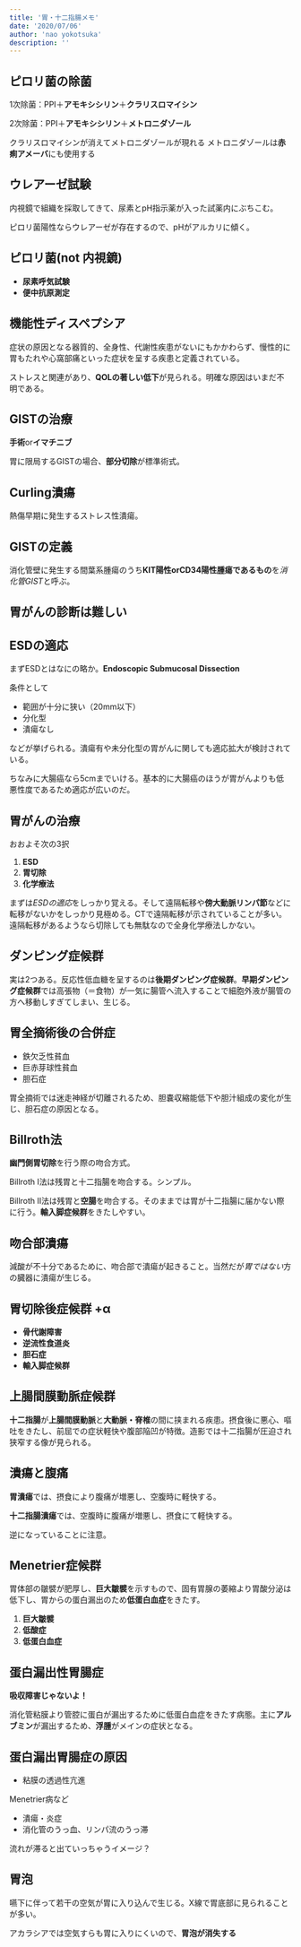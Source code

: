 ```yaml
---
title: '胃・十二指腸メモ'
date: '2020/07/06'
author: 'nao yokotsuka'
description: ''
---
```


## ピロリ菌の除菌

1次除菌：PPI＋**アモキシシリン**＋**クラリスロマイシン**

2次除菌：PPI＋**アモキシシリン**＋**メトロニダゾール**

クラリスロマイシンが消えてメトロニダゾールが現れる
メトロニダゾールは**赤痢アメーバ**にも使用する

## ウレアーゼ試験

内視鏡で組織を採取してきて、尿素とpH指示薬が入った試薬内にぶちこむ。

ピロリ菌陽性ならウレアーゼが存在するので、pHがアルカリに傾く。

## ピロリ菌(not 内視鏡)

- **尿素呼気試験**
- **便中抗原測定**

## 機能性ディスペプシア

症状の原因となる器質的、全身性、代謝性疾患がないにもかかわらず、慢性的に胃もたれや心窩部痛といった症状を呈する疾患と定義されている。

ストレスと関連があり、**QOLの著しい低下**が見られる。明確な原因はいまだ不明である。

## GISTの治療

**手術**or**イマチニブ**

胃に限局するGISTの場合、**部分切除**が標準術式。

## Curling潰瘍

熱傷早期に発生するストレス性潰瘍。

## GISTの定義

消化管壁に発生する間葉系腫瘍のうち**KIT陽性orCD34陽性腫瘍であるもの**を*消化管GIST*と呼ぶ。

## 胃がんの診断は難しい



## ESDの適応

まずESDとはなにの略か。**Endoscopic Submucosal Dissection**

条件として

- 範囲が十分に狭い（20mm以下）
- 分化型
- 潰瘍なし

などが挙げられる。潰瘍有や未分化型の胃がんに関しても適応拡大が検討されている。

ちなみに大腸癌なら5cmまでいける。基本的に大腸癌のほうが胃がんよりも低悪性度であるため適応が広いのだ。

## 胃がんの治療

おおよそ次の3択

1. **ESD**
2. **胃切除**
3. **化学療法**

まずは*ESDの適応*をしっかり覚える。そして遠隔転移や**傍大動脈リンパ節**などに転移がないかをしっかり見極める。CTで遠隔転移が示されていることが多い。遠隔転移があるようなら切除しても無駄なので全身化学療法しかない。

## ダンピング症候群

実は2つある。反応性低血糖を呈するのは**後期ダンピング症候群**。**早期ダンピング症候群**では高張物（＝食物）が一気に腸管へ流入することで細胞外液が腸管の方へ移動しすぎてしまい、生じる。

## 胃全摘術後の合併症

- 鉄欠乏性貧血
- 巨赤芽球性貧血
- 胆石症

胃全摘術では迷走神経が切離されるため、胆嚢収縮能低下や胆汁組成の変化が生じ、胆石症の原因となる。

## Billroth法

**幽門側胃切除**を行う際の吻合方式。

Billroth I法は残胃と十二指腸を吻合する。シンプル。

Billroth II法は残胃と**空腸**を吻合する。そのままでは胃が十二指腸に届かない際に行う。**輸入脚症候群**をきたしやすい。

## 吻合部潰瘍

減酸が不十分であるために、吻合部で潰瘍が起きること。当然だが*胃ではない*方の臓器に潰瘍が生じる。

## 胃切除後症候群 +α

- **骨代謝障害**
- **逆流性食道炎**
- **胆石症**
- **輸入脚症候群**

## 上腸間膜動脈症候群

**十二指腸**が**上腸間膜動脈**と**大動脈・脊椎**の間に挟まれる疾患。摂食後に悪心、嘔吐をきたし、前屈での症状軽快や腹部陥凹が特徴。造影では十二指腸が圧迫され狭窄する像が見られる。

## 潰瘍と腹痛

**胃潰瘍**では、摂食により腹痛が増悪し、空腹時に軽快する。

**十二指腸潰瘍**では、空腹時に腹痛が増悪し、摂食にて軽快する。

逆になっていることに注意。

## Menetrier症候群

胃体部の皺襞が肥厚し、**巨大皺襞**を示すもので、固有胃腺の萎縮より胃酸分泌は低下し、胃からの蛋白漏出のため**低蛋白血症**をきたす。

1. **巨大皺襞**
2. **低酸症**
3. **低蛋白血症**

## 蛋白漏出性胃腸症

**吸収障害じゃないよ！**

消化管粘膜より管腔に蛋白が漏出するために低蛋白血症をきたす病態。主に**アルブミン**が漏出するため、**浮腫**がメインの症状となる。

## 蛋白漏出胃腸症の原因

- 粘膜の透過性亢進

Menetrier病など

- 潰瘍・炎症
- 消化管のうっ血、リンパ流のうっ滞

流れが滞ると出ていっちゃうイメージ？

## 胃泡

嚥下に伴って若干の空気が胃に入り込んで生じる。X線で胃底部に見られることが多い。

アカラシアでは空気すらも胃に入りにくいので、**胃泡が消失する**
